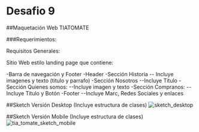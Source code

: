 # Desafio 9

##Maquetación Web TIATOMATE

###Requerimientos:

Requisitos Generales:

Sitio Web estilo landing page que contiene:

-Barra de navegación y Footer
-Header
-Sección Historia
-- Incluye imagenes y texto (titulo y parrafo)
-Sección Nosotros
--Incluye Título
-Sección Quienes somos:
--Incluye imagen y texto
-Sección Compranos:
--Incluye Título y Botón
-Footer
--Incluye Marc, Redes Sociales y enlaces

##Sketch Versión Desktop (Incluye estructura de clases)
![sketch_desktop](https://user-images.githubusercontent.com/8588336/49411105-5b84c780-f746-11e8-9dbd-198212058708.png)

##Sketch Versión Mobile (Incluye estructura de clases)
![tia_tomate_sketch_mobile](https://user-images.githubusercontent.com/8588336/49411106-5b84c780-f746-11e8-9611-76c0f1bd9c6e.png)

